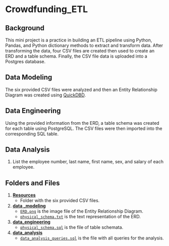# Crowdfunding_ETL

## Background
This mini project is a practice in building an ETL pipeline using Python, Pandas, and Python dictionary methods to extract and transform data. After transforming the data,  four CSV files are created then used to create an ERD and a table schema. Finally, the CSV file data is uploaded into a Postgres database.

## Data Modeling
The six provided CSV files were analyzed and then an Entity Relationship Diagram was created using [QuickDBD](http://www.quickdatabasediagrams.com/).

## Data Engineering
Using the provided information from the ERD, a table schema was created for each table using PostgreSQL.  The CSV files were then imported into the corresponding SQL table.

## Data Analysis
1. List the employee number, last name, first name, sex, and salary of each employee.

## Folders and Files
1. **[Resources](https://github.com/blmccourt/sql-challenge/tree/main/EmployeeSQL/data)**
   - Folder with the six provided CSV files.
2. **[data _modeling](https://github.com/blmccourt/sql-challenge/tree/main/EmployeeSQL/data_modeling)**
   - [`ERD.png`](https://github.com/blmccourt/sql-challenge/blob/main/EmployeeSQL/data_modeling/ERD.png) is the image file of the Entity Relationship Diagram.
   - [`physical_schema.txt`](https://github.com/blmccourt/sql-challenge/blob/main/EmployeeSQL/data_modeling/physical_schema.txt) is the text representation of the ERD.
3. **[data_engineering](https://github.com/blmccourt/sql-challenge/tree/main/EmployeeSQL/data_engineering)**
   - [`physical_schema.sql`](https://github.com/blmccourt/sql-challenge/blob/main/EmployeeSQL/data_engineering/physical_schema.sql) is the file of table schemata.
4. **[data_analysis](https://github.com/blmccourt/sql-challenge/tree/main/EmployeeSQL/data_analysis)**
   - [`data_analysis_queries.sql`](https://github.com/blmccourt/sql-challenge/blob/main/EmployeeSQL/data_analysis/data_analysis_queries.sql) is the file with all queries for the analysis.